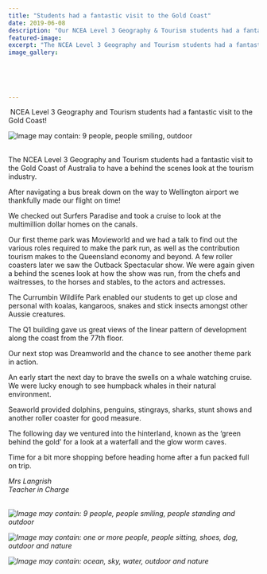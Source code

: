 ```yaml
---
title: "Students had a fantastic visit to the Gold Coast"
date: 2019-06-08
description: "Our NCEA Level 3 Geography & Tourism students had a fantastic visit to the Gold Coast of Australia to have a behind the..."
featured-image: 
excerpt: "The NCEA Level 3 Geography and Tourism students had a fantastic visit to the Gold Coast of Australia to have a behind the scenes look at the tourism industry."
image_gallery:
	
	
	
	
	
---
```


<p>&nbsp;NCEA Level 3 <span>Geography and Tourism&nbsp;</span>students had a fantastic visit to the Gold Coast!</p>
<p><img src="https://scontent-syd2-1.xx.fbcdn.net/v/t1.0-9/62568361_2251447121571120_4064304874777477120_n.jpg?_nc_cat=111&amp;_nc_eui2=AeEpcx4hGXik2yivS_q0z79Seqv0gSHpzfHaJ4G0l3VftD1P0WqG1gwFzmqTUI5kE4FmEr3LZU0EVFSh5qPr97oP5EjLlh3XplDaazKrHdlGlw&amp;_nc_ht=scontent-syd2-1.xx&amp;oh=03d92f66abc5197801340f24421bef9b&amp;oe=5D89F094" alt="Image may contain: 9 people, people smiling, outdoor" /></p>
<p><br />The NCEA Level 3 Geography and Tourism students had a fantastic visit to the Gold Coast of Australia to have a behind the scenes look at the tourism industry.</p>
<p>After navigating a bus break down on the way to Wellington airport we thankfully made our flight on time!</p>
<p>We checked out Surfers Paradise and took a cruise to look at the multimillion dollar homes on the canals.</p>
<p>Our first theme park was Movieworld and we had a talk to find out the various roles required to make the park run, as well as the contribution tourism makes to the Queensland economy and beyond. A few roller coasters later we saw the Outback Spectacular show. We were again given a behind the scenes look at how the show was run, from the chefs and waitresses, to the horses and stables, to the actors and actresses.</p>
<p>The Currumbin Wildlife Park enabled our students to get up close and personal with koalas, kangaroos, snakes and stick insects amongst other Aussie creatures.</p>
<p>The Q1 building gave us great views of the linear pattern of development along the coast from the 77th floor.</p>
<p>Our next stop was Dreamworld and the chance to see another theme park in action.</p>
<p>An early start the next day to brave the swells on a whale watching cruise. We were lucky enough to see humpback whales in their natural environment.</p>
<p>Seaworld provided dolphins, penguins, stingrays, sharks, stunt shows and another roller coaster for good measure.</p>
<p>The following day we ventured into the hinterland, known as the &lsquo;green behind the gold&rsquo; for a look at a waterfall and the glow worm caves.</p>
<p>Time for a bit more shopping before heading home after a fun packed full on trip.</p>
<p><em>Mrs Langrish</em><br /><em> Teacher in Charge<br /><br /></em></p>
<p><em><img src="https://scontent-syd2-1.xx.fbcdn.net/v/t1.0-9/62473173_2251447084904457_6490318156945424384_n.jpg?_nc_cat=108&amp;_nc_eui2=AeHpJOL1TwPuwCag-tQlRH23G-tK5UpA-QjcsitbbhyH_axG2nYscGSv2NizfR67_oPq3J7QbtTueeKsbkkhiPBx9xdcsy4cCUT05UL4yBbmSA&amp;_nc_ht=scontent-syd2-1.xx&amp;oh=cf02a25b294695b9e27cf82f694abf6a&amp;oe=5D8ACAC0" alt="Image may contain: 9 people, people smiling, people standing and outdoor" /></em></p>
<p><em><img src="https://scontent-syd2-1.xx.fbcdn.net/v/t1.0-9/62398521_2251447334904432_7031422991871246336_n.jpg?_nc_cat=105&amp;_nc_eui2=AeGNx6Aam3OVCVhjEDY59Tk2tWTw1Wzc5nSCyyQAYsh600FIyj-kIFEgRe3S89m43G9lU-8Jk4AyrhePEv8NS25r3WebvjabF0sOEariQ_NtGg&amp;_nc_ht=scontent-syd2-1.xx&amp;oh=b613e809ea82f386bb382d1b578a3f22&amp;oe=5D93CF0D" alt="Image may contain: one or more people, people sitting, shoes, dog, outdoor and nature" /></em></p>
<p><em><img src="https://scontent-syd2-1.xx.fbcdn.net/v/t1.0-9/62213674_2251448118237687_1946929295414788096_n.jpg?_nc_cat=108&amp;_nc_eui2=AeHkFZjw-cyZtlAHgUMEwq7XWdONvGsp4d5qfgbgxnZB2XCGzRLTS0T1h9Tg1R6dYuRCTV2DHcRQnXylvEF5FujTAacCXPNwr6WTlqE5-hmGCA&amp;_nc_ht=scontent-syd2-1.xx&amp;oh=b03f64914827da53cfa9a01709982cda&amp;oe=5D8EA6D9" alt="Image may contain: ocean, sky, water, outdoor and nature" /></em></p>
<p><em><br /></em></p>

